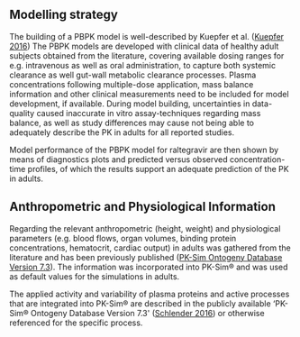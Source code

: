 ## Modelling strategy

The building of a PBPK model is well-described by Kuepfer et al. ([Kuepfer 2016](../input/references.md)) The PBPK models are developed with clinical data of healthy adult subjects obtained from the literature, covering available dosing ranges for e.g. intravenous as well as oral administration, to capture both systemic clearance as well gut-wall metabolic clearance processes. Plasma concentrations following multiple-dose application, mass balance information and other clinical measurements need to be included for model development, if available. During model building, uncertainties in data-quality caused inaccurate in vitro assay-techniques regarding mass balance, as well as study differences may cause not being able to adequately describe the PK in adults for all reported studies. 

Model performance of the PBPK model for raltegravir are then shown by means of diagnostics plots and predicted versus observed concentration-time profiles, of which the results support an adequate prediction of the PK in adults.

## Anthropometric and Physiological Information 

Regarding the relevant anthropometric (height, weight) and physiological parameters (e.g. blood flows, organ volumes, binding protein concentrations, hematocrit, cardiac output) in adults was gathered from the literature and has been previously published ([PK-Sim Ontogeny Database Version 7.3](../input/references.md)). The information was incorporated into PK-Sim® and was used as default values for the simulations in adults.

The  applied activity and variability of plasma proteins and active processes that are integrated into PK-Sim® are described in the publicly available ‘PK-Sim® Ontogeny Database Version 7.3' ([Schlender 2016](../input/references.md)) or otherwise referenced for the specific process.

